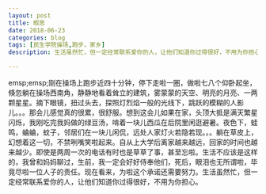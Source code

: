 ```yaml
---
layout: post
title: 暇思
date: 2018-06-23
categories: blog
tags: [民生学院操场,跑步，家乡]
description: 生活虽然忙，但一定经常联系爱你的人，让他们知道你过得很好，不用为你担心。

---
```



emsp;emsp;刚在操场上跑步近四十分钟，停下走啦一圈，做啦七八个仰卧起坐，倏忽躺在操场西南角，静静地看着耸立的建筑，雾蒙蒙的天空、明亮的月亮、一两颗星星。摘下眼镜，扭过头去，探照灯烈焰一般的光线下，跳跃的模糊的人影儿。。。那会儿感觉真的很累，很舒服。想到这会儿如果在家，头顶大抵是满天繁星闪烁，我刚吃完我妈做的绿豆汤，啃着一块儿西瓜在后院里闲逛避暑。夜色下，蛙鸣，蛐蛐，蚊子，邻居们在一块儿闲侃，远处人家灯火若隐若现。。。躺在草皮上，幻想着这一切，不禁咧嘴笑啦起来。自从上大学后离家越来越远，回家的时间也越来越少。即使是两周一次的电话有时也是草草了事，甚至忘啦。生活不应该是这样的，我曾和妈妈聊过，生前，我一定会好好侍奉他们，死后，眼泪也无所谓啦，毕竟尽啦一位人子的责任。现在看来，为啦这个承诺还需要努力。生活虽然忙，但一定经常联系爱你的人，让他们知道你过得很好，不用为你担心。
